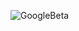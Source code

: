 
![GoogleBeta](https://user-images.githubusercontent.com/73002131/150520324-e7be77f0-f0de-40a8-9870-decff715314a.jpeg)
